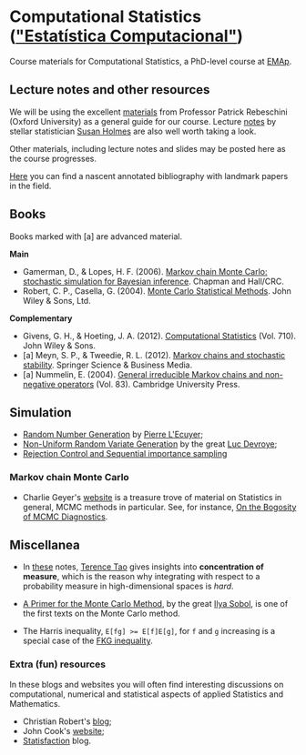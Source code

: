 # Computational Statistics (["Estatística Computacional"](https://emap.fgv.br/disciplina/doutorado/estatistica-computacional))

Course materials for Computational Statistics, a PhD-level course at [EMAp](http://emap.fgv.br/).

## Lecture notes and other resources

We will be using the excellent [materials](http://www.stats.ox.ac.uk/~rebeschi/teaching/AdvSim/18/index.html) from Professor Patrick Rebeschini (Oxford University) as a general guide for our course. 
Lecture [notes](https://statweb.stanford.edu/~susan/courses/s227/)  by stellar statistician [Susan Holmes](https://statweb.stanford.edu/~susan/) are also well worth taking a look.


Other materials, including lecture notes and slides may be posted here as the course progresses. 

[Here](https://github.com/maxbiostat/Computational_Statistics/blob/master/annotated_bibliography.md) you can find a nascent annotated bibliography with landmark papers in the field. 

## Books

Books marked with [a] are advanced material.

**Main**
- Gamerman, D., & Lopes, H. F. (2006). [Markov chain Monte Carlo: stochastic simulation for Bayesian inference](http://www.dme.ufrj.br/mcmc/). Chapman and Hall/CRC.
- Robert, C. P., Casella, G. (2004). [Monte Carlo Statistical Methods](https://www.researchgate.net/profile/Christian_Robert2/publication/2681158_Monte_Carlo_Statistical_Methods/links/00b49535ccaf6ccc8f000000/Monte-Carlo-Statistical-Methods.pdf). John Wiley & Sons, Ltd.

**Complementary**
- Givens, G. H., & Hoeting, J. A. (2012). [Computational Statistics](https://www.stat.colostate.edu/computationalstatistics/) (Vol. 710). John Wiley & Sons.
- [a] Meyn, S. P., & Tweedie, R. L. (2012). [Markov chains and stochastic stability](https://www.springer.com/gp/book/9781447132691). Springer Science & Business Media.
- [a] Nummelin, E. (2004). [General irreducible Markov chains and non-negative operators](https://www.cambridge.org/core/books/general-irreducible-markov-chains-and-nonnegative-operators/0557D49C011AA90B761FC854D5C14983) (Vol. 83). Cambridge University Press.
## Simulation

- [Random Number Generation](https://www.iro.umontreal.ca/~lecuyer/myftp/papers/handstat.pdf) by [Pierre L'Ecuyer](http://www-labs.iro.umontreal.ca/~lecuyer/);
- [Non-Uniform Random Variate Generation](http://www.nrbook.com/devroye/) by the great [Luc Devroye](http://luc.devroye.org/);
- [Rejection Control and Sequential importance sampling](http://stat.rutgers.edu/home/rongchen/publications/98JASA_rejection-control.pdf)


### Markov chain Monte Carlo

- Charlie Geyer's [website](http://users.stat.umn.edu/~geyer/) is a treasure trove of material on Statistics in general, MCMC methods in particular. 
See, for instance, [On the Bogosity of MCMC Diagnostics](http://users.stat.umn.edu/~geyer/mcmc/diag.html). 

## Miscellanea

- In [these](https://terrytao.wordpress.com/2010/01/03/254a-notes-1-concentration-of-measure/) notes, [Terence Tao](https://en.wikipedia.org/wiki/Terence_Tao) gives insights into **concentration of measure**, which is the reason why integrating with respect to a probability measure in high-dimensional spaces is _hard_. 

- [A Primer for the Monte Carlo Method](https://archive.org/details/APrimerForTheMonteCarloMethod), by the great [Ilya Sobol](https://en.wikipedia.org/wiki/Ilya_M._Sobol), is one of the first texts on the Monte Carlo method.

- The Harris inequality, `E[fg] >= E[f]E[g]`, for `f` and `g` increasing is a special case of the [FKG inequality](https://en.wikipedia.org/wiki/FKG_inequality). 


### Extra (fun) resources

In these blogs and websites you will often find interesting discussions on computational, numerical and statistical aspects of applied Statistics and Mathematics.

- Christian Robert's [blog](https://xianblog.wordpress.com/);
- John Cook's [website](https://www.johndcook.com/blog/);
- [Statisfaction](https://statisfaction.wordpress.com/) blog.
